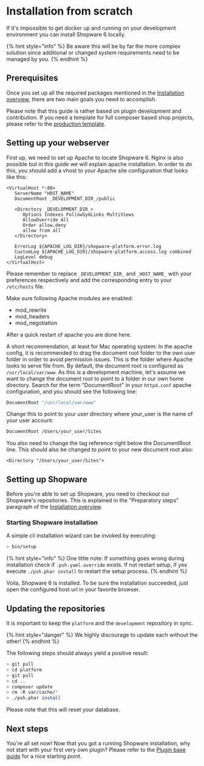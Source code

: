 # Installation from scratch

If it's impossible to get docker up and running on your development environment you can install Shopware 6 locally.

{% hint style="info" %}
Be aware this will be by far the more complex solution since additional or changed system requirements need to be managed by you.
{% endhint %}

## Prerequisites

Once you set up all the required packages mentioned in the [Installation overview](overview.md), there are two main goals you need to accomplish.

Please note that this guide is rather based on plugin development and contribution. If you need a template for full composer based shop projects, please refer to the [production template](https://github.com/shopware/production).

## Setting up your webserver

First up, we need to set up Apache to locate Shopware 6. Nginx is also possible but in this guide we will explain apache installation. In order to do this, you should add a vhost to your Apache site configuration that looks like this:

```text
<VirtualHost *:80>
   ServerName "HOST_NAME"
   DocumentRoot _DEVELOPMENT_DIR_/public

   <Directory _DEVELOPMENT_DIR_>
      Options Indexes FollowSymLinks MultiViews
      AllowOverride All
      Order allow,deny
      allow from all
   </Directory>

   ErrorLog ${APACHE_LOG_DIR}/shopware-platform.error.log
   CustomLog ${APACHE_LOG_DIR}/shopware-platform.access.log combined
   LogLevel debug
</VirtualHost>
```

Please remember to replace `_DEVELOPMENT_DIR_` and `_HOST_NAME_` with your preferences respectively and add the corresponding entry to your `/etc/hosts` file.

Make sure following Apache modules are enabled:

* mod\_rewrite
* mod\_headers
* mod\_negotiation

After a quick restart of apache you are done here.

A short recommendation, at least for Mac operating system: In the apache config, it is recommended to drag the document root folder to the own user folder in order to avoid permission issues. This is the folder where Apache looks to serve file from. By default, the document root is configured as `/usr/local/var/www`. As this is a development machine, let's assume we want to change the document root to point to a folder in our own home directory. Search for the term "DocumentRoot" in your `httpd.conf` apache configuration, and you should see the following line:

```bash
DocumentRoot "/usr/local/var/www"
```

Change this to point to your user directory where your\_user is the name of your user account:

```bash
DocumentRoot /Users/your_user/Sites
```

You also need to change the tag reference right below the DocumentRoot line. This should also be changed to point to your new document root also:

```text
<Directory "/Users/your_user/Sites">
```

## Setting up Shopware

Before you're able to set up Shopware, you need to checkout our Shopware's repositories. This is explained in the "Preparatory steps" paragraph of the [Installation overview](overview.md).

### Starting Shopware installation

A simple cli installation wizard can be invoked by executing:

```bash
> bin/setup
```

{% hint style="info" %}
One little note: If something goes wrong during installation check if `.psh.yaml.override` exists. If not restart setup, if yes execute `./psh.phar install` to restart the setup process.
{% endhint %}

Voila, Shopware 6 is installed. To be sure the installation succeeded, just open the configured host url in your favorite browser.

## Updating the repositories

It is important to keep the `platform` and the `development` repository in sync.

{% hint style="danger" %}
We highly discourage to update each without the other!
{% endhint %}

The following steps should always yield a positive result:

```bash
> git pull
> cd platform
> git pull
> cd ..
> composer update
> rm -R var/cache/*
> ./psh.phar install
```

Please note that this will reset your database.

## Next steps

You're all set now! Now that you got a running Shopware installation, why not start with your first very own plugin? Please refer to the [Plugin base guide](../plugins/plugins/plugin-base-guide.md) for a nice starting point.

